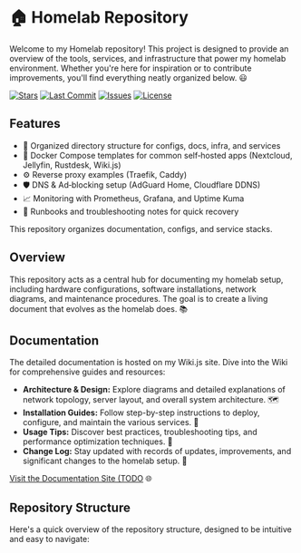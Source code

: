 # 🏠 Homelab Repository

Welcome to my Homelab repository! This project is designed to provide an overview of the tools, services, and infrastructure that power my homelab environment. Whether you're here for inspiration or to contribute improvements, you'll find everything neatly organized below. 😃

[![Stars](https://img.shields.io/github/stars/MrBunbao/homelab?style=for-the-badge)](https://github.com/MrBunbao/homelab/stargazers)
[![Last Commit](https://img.shields.io/github/last-commit/MrBunbao/homelab?style=for-the-badge)](https://github.com/MrBunbao/homelab/commits/main)
[![Issues](https://img.shields.io/github/issues/MrBunbao/homelab?style=for-the-badge)](https://github.com/MrBunbao/homelab/issues)
[![License](https://img.shields.io/github/license/MrBunbao/homelab?style=for-the-badge)](https://github.com/MrBunbao/homelab/blob/main/LICENSE)

## Features

- 📂 Organized directory structure for configs, docs, infra, and services  
- 🐳 Docker Compose templates for common self‑hosted apps (Nextcloud, Jellyfin, Rustdesk, Wiki.js)  
- ⚙️ Reverse proxy examples (Traefik, Caddy)  
- 🛡️ DNS & Ad‑blocking setup (AdGuard Home, Cloudflare DDNS)  
- 📈 Monitoring with Prometheus, Grafana, and Uptime Kuma  
- 📝 Runbooks and troubleshooting notes for quick recovery

This repository organizes documentation, configs, and service stacks.

## Overview

This repository acts as a central hub for documenting my homelab setup, including hardware configurations, software installations, network diagrams, and maintenance procedures. The goal is to create a living document that evolves as the homelab does. 📚

## Documentation

The detailed documentation is hosted on my Wiki.js site. Dive into the Wiki for comprehensive guides and resources:

- **Architecture & Design:** Explore diagrams and detailed explanations of network topology, server layout, and overall system architecture. 🗺️
- **Installation Guides:** Follow step-by-step instructions to deploy, configure, and maintain the various services. 🔧
- **Usage Tips:** Discover best practices, troubleshooting tips, and performance optimization techniques. 🚀
- **Change Log:** Stay updated with records of updates, improvements, and significant changes to the homelab setup. 📝

[Visit the Documentation Site (TODO](https://your-wiki-url.com) 🌐

## Repository Structure

Here's a quick overview of the repository structure, designed to be intuitive and easy to navigate:

